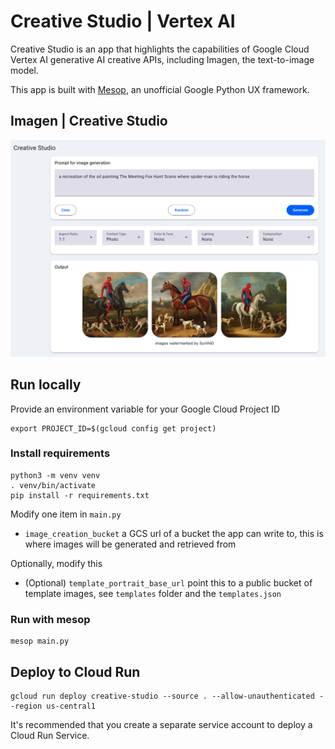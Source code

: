 # Creative Studio | Vertex AI

Creative Studio is an app that highlights the capabilities of Google Cloud Vertex AI generative AI creative APIs, including Imagen, the text-to-image model.

This app is built with [Mesop](https://google.github.io/mesop), an unofficial Google Python UX framework.


## Imagen | Creative Studio

![](./screenshots/creative_studio.png)



## Run locally

Provide an environment variable for your Google Cloud Project ID

```
export PROJECT_ID=$(gcloud config get project)
```

### Install requirements

```
python3 -m venv venv
. venv/bin/activate
pip install -r requirements.txt

```

Modify one item in `main.py`
* `image_creation_bucket` a GCS url of a bucket the app can write to, this is where images will be generated and retrieved from

Optionally, modify this
* (Optional) `template_portrait_base_url` point this to a public bucket of template images, see `templates` folder and the `templates.json`



### Run with mesop

```
mesop main.py
```


## Deploy to Cloud Run

```
gcloud run deploy creative-studio --source . --allow-unauthenticated --region us-central1
```

It's recommended that you create a separate service account to deploy a Cloud Run Service.

